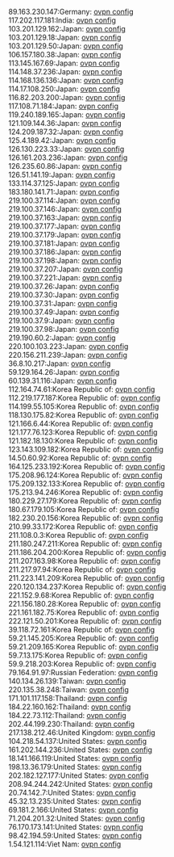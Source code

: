 89.163.230.147:Germany: [ovpn config](vpn/89_163_230_147.ovpn)  
117.202.117.181:India: [ovpn config](vpn/117_202_117_181.ovpn)  
103.201.129.162:Japan: [ovpn config](vpn/103_201_129_162.ovpn)  
103.201.129.18:Japan: [ovpn config](vpn/103_201_129_18.ovpn)  
103.201.129.50:Japan: [ovpn config](vpn/103_201_129_50.ovpn)  
106.157.180.38:Japan: [ovpn config](vpn/106_157_180_38.ovpn)  
113.145.167.69:Japan: [ovpn config](vpn/113_145_167_69.ovpn)  
114.148.37.236:Japan: [ovpn config](vpn/114_148_37_236.ovpn)  
114.168.136.136:Japan: [ovpn config](vpn/114_168_136_136.ovpn)  
114.17.108.250:Japan: [ovpn config](vpn/114_17_108_250.ovpn)  
116.82.203.200:Japan: [ovpn config](vpn/116_82_203_200.ovpn)  
117.108.71.184:Japan: [ovpn config](vpn/117_108_71_184.ovpn)  
119.240.189.165:Japan: [ovpn config](vpn/119_240_189_165.ovpn)  
121.109.144.36:Japan: [ovpn config](vpn/121_109_144_36.ovpn)  
124.209.187.32:Japan: [ovpn config](vpn/124_209_187_32.ovpn)  
125.4.189.42:Japan: [ovpn config](vpn/125_4_189_42.ovpn)  
126.130.223.33:Japan: [ovpn config](vpn/126_130_223_33.ovpn)  
126.161.203.236:Japan: [ovpn config](vpn/126_161_203_236.ovpn)  
126.235.60.86:Japan: [ovpn config](vpn/126_235_60_86.ovpn)  
126.51.141.19:Japan: [ovpn config](vpn/126_51_141_19.ovpn)  
133.114.37.125:Japan: [ovpn config](vpn/133_114_37_125.ovpn)  
183.180.141.71:Japan: [ovpn config](vpn/183_180_141_71.ovpn)  
219.100.37.114:Japan: [ovpn config](vpn/219_100_37_114.ovpn)  
219.100.37.146:Japan: [ovpn config](vpn/219_100_37_146.ovpn)  
219.100.37.163:Japan: [ovpn config](vpn/219_100_37_163.ovpn)  
219.100.37.177:Japan: [ovpn config](vpn/219_100_37_177.ovpn)  
219.100.37.179:Japan: [ovpn config](vpn/219_100_37_179.ovpn)  
219.100.37.181:Japan: [ovpn config](vpn/219_100_37_181.ovpn)  
219.100.37.186:Japan: [ovpn config](vpn/219_100_37_186.ovpn)  
219.100.37.198:Japan: [ovpn config](vpn/219_100_37_198.ovpn)  
219.100.37.207:Japan: [ovpn config](vpn/219_100_37_207.ovpn)  
219.100.37.221:Japan: [ovpn config](vpn/219_100_37_221.ovpn)  
219.100.37.26:Japan: [ovpn config](vpn/219_100_37_26.ovpn)  
219.100.37.30:Japan: [ovpn config](vpn/219_100_37_30.ovpn)  
219.100.37.31:Japan: [ovpn config](vpn/219_100_37_31.ovpn)  
219.100.37.49:Japan: [ovpn config](vpn/219_100_37_49.ovpn)  
219.100.37.9:Japan: [ovpn config](vpn/219_100_37_9.ovpn)  
219.100.37.98:Japan: [ovpn config](vpn/219_100_37_98.ovpn)  
219.190.60.2:Japan: [ovpn config](vpn/219_190_60_2.ovpn)  
220.100.103.223:Japan: [ovpn config](vpn/220_100_103_223.ovpn)  
220.156.211.239:Japan: [ovpn config](vpn/220_156_211_239.ovpn)  
36.8.10.217:Japan: [ovpn config](vpn/36_8_10_217.ovpn)  
59.129.164.26:Japan: [ovpn config](vpn/59_129_164_26.ovpn)  
60.139.31.116:Japan: [ovpn config](vpn/60_139_31_116.ovpn)  
112.164.74.61:Korea Republic of: [ovpn config](vpn/112_164_74_61.ovpn)  
112.219.177.187:Korea Republic of: [ovpn config](vpn/112_219_177_187.ovpn)  
114.199.55.105:Korea Republic of: [ovpn config](vpn/114_199_55_105.ovpn)  
118.130.175.82:Korea Republic of: [ovpn config](vpn/118_130_175_82.ovpn)  
121.166.6.44:Korea Republic of: [ovpn config](vpn/121_166_6_44.ovpn)  
121.177.76.123:Korea Republic of: [ovpn config](vpn/121_177_76_123.ovpn)  
121.182.18.130:Korea Republic of: [ovpn config](vpn/121_182_18_130.ovpn)  
123.143.109.182:Korea Republic of: [ovpn config](vpn/123_143_109_182.ovpn)  
14.50.60.92:Korea Republic of: [ovpn config](vpn/14_50_60_92.ovpn)  
164.125.233.192:Korea Republic of: [ovpn config](vpn/164_125_233_192.ovpn)  
175.208.96.124:Korea Republic of: [ovpn config](vpn/175_208_96_124.ovpn)  
175.209.132.133:Korea Republic of: [ovpn config](vpn/175_209_132_133.ovpn)  
175.213.94.246:Korea Republic of: [ovpn config](vpn/175_213_94_246.ovpn)  
180.229.27.179:Korea Republic of: [ovpn config](vpn/180_229_27_179.ovpn)  
180.67.179.105:Korea Republic of: [ovpn config](vpn/180_67_179_105.ovpn)  
182.230.20.156:Korea Republic of: [ovpn config](vpn/182_230_20_156.ovpn)  
210.99.33.172:Korea Republic of: [ovpn config](vpn/210_99_33_172.ovpn)  
211.108.0.3:Korea Republic of: [ovpn config](vpn/211_108_0_3.ovpn)  
211.180.247.211:Korea Republic of: [ovpn config](vpn/211_180_247_211.ovpn)  
211.186.204.200:Korea Republic of: [ovpn config](vpn/211_186_204_200.ovpn)  
211.207.163.98:Korea Republic of: [ovpn config](vpn/211_207_163_98.ovpn)  
211.217.97.94:Korea Republic of: [ovpn config](vpn/211_217_97_94.ovpn)  
211.223.141.209:Korea Republic of: [ovpn config](vpn/211_223_141_209.ovpn)  
220.120.134.237:Korea Republic of: [ovpn config](vpn/220_120_134_237.ovpn)  
221.152.9.68:Korea Republic of: [ovpn config](vpn/221_152_9_68.ovpn)  
221.156.180.28:Korea Republic of: [ovpn config](vpn/221_156_180_28.ovpn)  
221.161.182.75:Korea Republic of: [ovpn config](vpn/221_161_182_75.ovpn)  
222.121.50.201:Korea Republic of: [ovpn config](vpn/222_121_50_201.ovpn)  
39.118.72.161:Korea Republic of: [ovpn config](vpn/39_118_72_161.ovpn)  
59.21.145.205:Korea Republic of: [ovpn config](vpn/59_21_145_205.ovpn)  
59.21.209.165:Korea Republic of: [ovpn config](vpn/59_21_209_165.ovpn)  
59.7.13.175:Korea Republic of: [ovpn config](vpn/59_7_13_175.ovpn)  
59.9.218.203:Korea Republic of: [ovpn config](vpn/59_9_218_203.ovpn)  
79.164.91.97:Russian Federation: [ovpn config](vpn/79_164_91_97.ovpn)  
140.134.26.139:Taiwan: [ovpn config](vpn/140_134_26_139.ovpn)  
220.135.38.248:Taiwan: [ovpn config](vpn/220_135_38_248.ovpn)  
171.101.117.158:Thailand: [ovpn config](vpn/171_101_117_158.ovpn)  
184.22.160.162:Thailand: [ovpn config](vpn/184_22_160_162.ovpn)  
184.22.73.112:Thailand: [ovpn config](vpn/184_22_73_112.ovpn)  
202.44.199.230:Thailand: [ovpn config](vpn/202_44_199_230.ovpn)  
217.138.212.46:United Kingdom: [ovpn config](vpn/217_138_212_46.ovpn)  
104.218.54.137:United States: [ovpn config](vpn/104_218_54_137.ovpn)  
161.202.144.236:United States: [ovpn config](vpn/161_202_144_236.ovpn)  
18.141.166.119:United States: [ovpn config](vpn/18_141_166_119.ovpn)  
198.13.36.179:United States: [ovpn config](vpn/198_13_36_179.ovpn)  
202.182.127.177:United States: [ovpn config](vpn/202_182_127_177.ovpn)  
208.94.244.242:United States: [ovpn config](vpn/208_94_244_242.ovpn)  
20.74.142.7:United States: [ovpn config](vpn/20_74_142_7.ovpn)  
45.32.13.235:United States: [ovpn config](vpn/45_32_13_235.ovpn)  
69.181.2.166:United States: [ovpn config](vpn/69_181_2_166.ovpn)  
71.204.201.32:United States: [ovpn config](vpn/71_204_201_32.ovpn)  
76.170.173.141:United States: [ovpn config](vpn/76_170_173_141.ovpn)  
98.42.194.59:United States: [ovpn config](vpn/98_42_194_59.ovpn)  
1.54.121.114:Viet Nam: [ovpn config](vpn/1_54_121_114.ovpn)  
